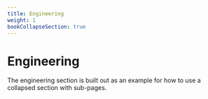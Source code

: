```yaml
---
title: Engineering
weight: 1
bookCollapseSection: true
---
```


# Engineering

The engineering section is built out as an example for how to use a collapsed section with sub-pages.

<!-- ## Subsections

- [Development]({{< relref "development" >}})
- [Infrastructure]({{< relref "infrastructure" >}})
- [Quality]({{< relref "quality" >}})
- [Security]({{< relref "security" >}})
- [Support]({{< relref "support" >}})
- [User Experience]({{< relref "user-experience" >}}) -->

<!-- ## Same-level pages

- [Dogfooding]({{< relref "dogfooding" >}}) -->